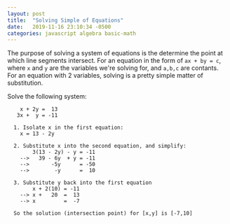 ```yaml
---
layout: post
title:  "Solving Simple of Equations"
date:   2019-11-16 23:10:34 -0500
categories: javascript algebra basic-math
---
```

The purpose of solving a system of equations is the determine the point at which line segments intersect. For an equation in the form of `ax + by = c`, where `x` and `y` are the variables we're solving for, and `a,b,c` are contants. For an equation with 2 variables, solving is a pretty simple matter of substitution.  

Solve the following system:
```
    x + 2y =  13
   3x +  y = -11

  1. Isolate x in the first equation:
    x = 13 - 2y

  2. Substitute x into the second equation, and simplify:
        3(13 - 2y) - y = -11
    -->   39 - 6y  + y = -11
    -->       -5y      = -50
    -->        -y      =  10

  3. Substitute y back into the first equation
        x + 2(10) = -11
    --> x +   20  =  13
    --> x         =  -7

  So the solution (intersection point) for [x,y] is [-7,10]
```  
